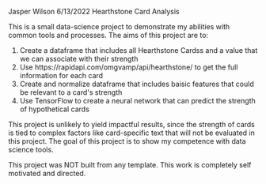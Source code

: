 Jasper Wilson
6/13/2022
Hearthstone Card Analysis

This is a small data-science project to demonstrate my abilities with common tools and processes. The aims of this project are to:
<ol>
    <li> Create a dataframe that includes all Hearthstone Cardss and a value that we can associate with their strength</li>
    <li> Use https://rapidapi.com/omgvamp/api/hearthstone/ to get the full information for each card </li>
    <li> Create and normalize dataframe that includes baisic features that could be relevant to a card's strength </li>
    <li> Use TensorFlow to create a neural network that can predict the strength of hypothetical cards </li>
</ol>
This project is unlikely to yield impactful results, since the strength of cards is tied to complex factors like card-specific text that will not be evaluated in this project. The goal of this project is to show my competence with data science tools. 

This project was NOT built from any template. This work is completely self motivated and directed.
